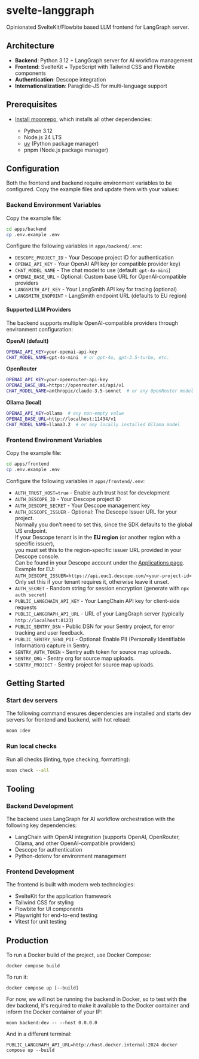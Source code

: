 # svelte-langgraph

Opinionated SvelteKit/Flowbite based LLM frontend for LangGraph server.

## Architecture

- **Backend**: Python 3.12 + LangGraph server for AI workflow management
- **Frontend**: SvelteKit + TypeScript with Tailwind CSS and Flowbite components
- **Authentication**: Descope integration
- **Internationalization**: Paraglide-JS for multi-language support

## Prerequisites

- [Install moonrepo](https://moonrepo.dev/docs/install), which installs all other dependencies:

	* Python 3.12
	* Node.js 24 LTS
	* [uv](https://docs.astral.sh/uv/) (Python package manager)
	* pnpm (Node.js package manager)

## Configuration

Both the frontend and backend require environment variables to be configured. Copy the example files and update them with your values:

### Backend Environment Variables

Copy the example file:
```bash
cd apps/backend
cp .env.example .env
```

Configure the following variables in `apps/backend/.env`:

- `DESCOPE_PROJECT_ID` - Your Descope project ID for authentication
- `OPENAI_API_KEY` - Your OpenAI API key (or compatible provider key)
- `CHAT_MODEL_NAME` - The chat model to use (default: `gpt-4o-mini`)
- `OPENAI_BASE_URL` - Optional: Custom base URL for OpenAI-compatible providers
- `LANGSMITH_API_KEY` - Your LangSmith API key for tracing (optional)
- `LANGSMITH_ENDPOINT` - LangSmith endpoint URL (defaults to EU region)

#### Supported LLM Providers

The backend supports multiple OpenAI-compatible providers through environment configuration:

**OpenAI (default)**
```bash
OPENAI_API_KEY=your-openai-api-key
CHAT_MODEL_NAME=gpt-4o-mini  # or gpt-4o, gpt-3.5-turbo, etc.
```

**OpenRouter**
```bash
OPENAI_API_KEY=your-openrouter-api-key
OPENAI_BASE_URL=https://openrouter.ai/api/v1
CHAT_MODEL_NAME=anthropic/claude-3.5-sonnet  # or any OpenRouter model
```

**Ollama (local)**
```bash
OPENAI_API_KEY=ollama  # any non-empty value
OPENAI_BASE_URL=http://localhost:11434/v1
CHAT_MODEL_NAME=llama3.2  # or any locally installed Ollama model
```

### Frontend Environment Variables

Copy the example file:
```bash
cd apps/frontend
cp .env.example .env
```

Configure the following variables in `apps/frontend/.env`:

- `AUTH_TRUST_HOST=true` - Enable auth trust host for development
- `AUTH_DESCOPE_ID` - Your Descope project ID
- `AUTH_DESCOPE_SECRET` - Your Descope management key
- `AUTH_DESCOPE_ISSUER` - Optional: The Descope Issuer URL for your project.  
Normally you don’t need to set this, since the SDK defaults to the global US endpoint.  
If your Descope tenant is in the **EU region** (or another region with a specific issuer),  
you must set this to the region-specific issuer URL provided in your Descope console.  
Can be found in your Descope account under the [Applications page](https://app.descope.com/applications).  
Example for EU:  
`AUTH_DESCOPE_ISSUER=https://api.euc1.descope.com/<your-project-id>`
Only set this if your tenant requires it, otherwise leave it unset.
- `AUTH_SECRET` - Random string for session encryption (generate with `npx auth secret`)
- `PUBLIC_LANGCHAIN_API_KEY` - Your LangChain API key for client-side requests
- `PUBLIC_LANGGRAPH_API_URL` - URL of your LangGraph server (typically `http://localhost:8123`)
- `PUBLIC_SENTRY_DSN` - Public DSN for your Sentry project, for error tracking and user feedback.
- `PUBLIC_SENTRY_SEND_PII` - Optional: Enable PII (Personally Identifiable Information) capture in Sentry.
- `SENTRY_AUTH_TOKEN` - Sentry auth token for source map uploads.
- `SENTRY_ORG` - Sentry org for source map uploads.
- `SENTRY_PROJECT` - Sentry project for source map uploads.

## Getting Started

### Start dev servers

The following command ensures dependencies are installed and starts dev servers for frontend and backend, with hot reload:

```bash
moon :dev
```

### Run local checks

Run all checks (linting, type checking, formatting):

```bash
moon check --all
```

## Tooling

### Backend Development

The backend uses LangGraph for AI workflow orchestration with the following key dependencies:
- LangChain with OpenAI integration (supports OpenAI, OpenRouter, Ollama, and other OpenAI-compatible providers)
- Descope for authentication
- Python-dotenv for environment management

### Frontend Development

The frontend is built with modern web technologies:
- SvelteKit for the application framework
- Tailwind CSS for styling
- Flowbite for UI components
- Playwright for end-to-end testing
- Vitest for unit testing

## Production

To run a Docker build of the project, use Docker Compose:
```
docker compose build
```

To run it:
```
docker compose up [--build]
```

For now, we will not be running the backend in Docker, so to test with the dev backend, it's required to make it available to the Docker container and inform the Docker container of your IP:

```
moon backend:dev -- --host 0.0.0.0
```

And in a different terminal:
```
PUBLIC_LANGGRAPH_API_URL=http://host.docker.internal:2024 docker compose up --build
```
